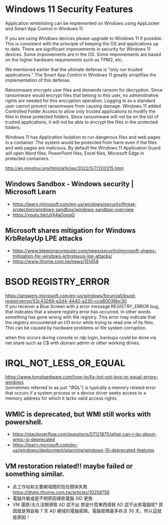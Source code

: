 # Windows 11 Security Features
Application whitelisting can be implemented on Windows using AppLocker and Smart App Control in Windows 11.

If you are using Windows devices please upgrade to Windows 11 if possible. This is consistent with the principle of keeping the OS and applications up to date. There are significant improvements in security for Windows 11 devices. Some improvements are in the OS. Some improvements are based on the higher hardware requirements such as TPM2, etc.

We mentioned earlier that the ultimate defense is “only run trusted applications.” The Smart App Control in Windows 11 greatly simplifies the implementation of this defense.

Ransomware encrypts user files and demands ransom for decryption. Since ransomware would encrypt files that belong to this user, no administrative rights are needed for this encryption operation. Logging in as a standard user cannot prevent ransomware from causing damage. Windows 11 added Controlled Folder Access to allow only trusted applications to modify the files in these protected folders. Since ransomware will not be on the list of trusted applications, it will not be able to encrypt the files in the protected folders.

Windows 11 has Application Isolation to run dangerous files and web pages in a container. The system would be protected from harm even if the files and web pages are malicious. By default the Windows 11 Application Guard will open Word files, PowerPoint files, Excel files, Microsoft Edge in protected containers.

http://en.minghui.org/html/articles/2022/5/7/200215.html
## Windows Sandbox - Windows security | Microsoft Learn
 - https://learn.microsoft.com/en-us/windows/security/threat-protection/windows-sandbox/windows-sandbox-overview <br>
 - https://youtu.be/uIjX4aOoeaQ
## Microsoft shares mitigation for Windows KrbRelayUp LPE attacks
 - https://www.bleepingcomputer.com/news/security/microsoft-shares-mitigation-for-windows-krbrelayup-lpe-attacks/
 - https://www.ithome.com.tw/news/151458
#  BSOD REGISTRY_ERROR 
https://answers.microsoft.com/en-us/windows/forum/all/bsod-registryerror/53c43269-e2d4-4440-a230-cce80038bc30 <br>
If you receiver a Blue Screen with a error message REGISTRY_ERROR bug, that indicates that a severe registry error has occurred. In other words something has gone wrong with the registry. This error may indicate that the registry encountered an I/O error while trying to read one of its files. This can be caused by hardware problems or file system corruption.

when this occurs during console or rdp login, backups could be done via net share such as C$ with domain admin or other working drives.
# IRQL_NOT_LESS_OR_EQUAL
https://www.tomshardware.com/how-to/fix-irql-not-less-or-equal-errors-windows <br>
(sometimes referred to as just “IRQL”) is typically a memory related error that occurs if a system process or a device driver seeks access to a memory address for which it lacks valid access rights. 
## WMIC is deprecated, but WMI still works with powershell.
 - https://stackoverflow.com/questions/57121875/what-can-i-do-about-wmic-is-deprecated
 - https://learn.microsoft.com/en-us/windows/deployment/planning/windows-10-deprecated-features
## VM restoration related!! maybe failed or something similar.
 - 此工作站和主要網域間的信任關係失敗
https://ithelp.ithome.com.tw/articles/10259756
 - 電腦升級或是不明原因導致電腦 SID 更換
 - VM 還原/太久沒開導致 AD 認不出
那是什麼東西導致 AD 認不出來電腦呢? 原因就是預設每 7 天 AD 網域的電腦密碼，電腦密碼最多存活 30 天，所以這就是原因！
